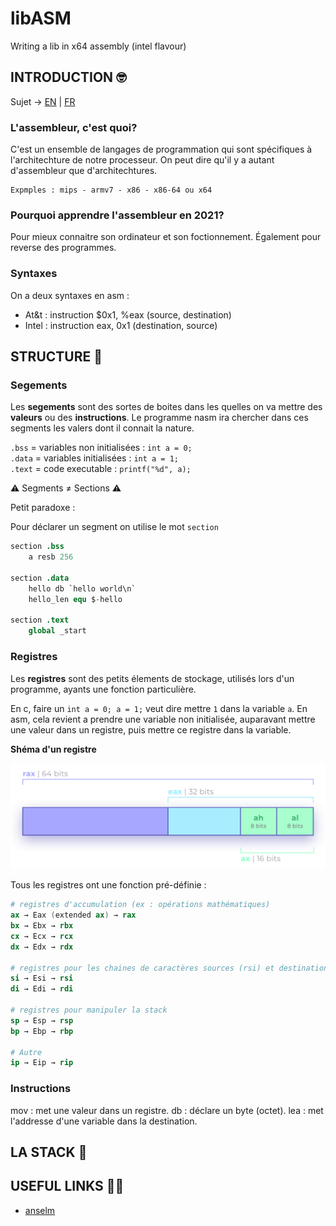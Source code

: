 # libASM

Writing a lib in x64 assembly (intel flavour)

## INTRODUCTION 🤓

Sujet → [EN](https://github.com/tinaserra/libASM/blob/master/links/libasm_en.pdf) | [FR](https://github.com/tinaserra/libASM/blob/master/links/libasm_fr.pdf)

### L'assembleur, c'est quoi?

C'est un ensemble de langages de programmation qui sont spécifiques à l'architechture de notre processeur. On peut dire qu'il y a autant d'assembleur que d'architechtures.

```
Expmples : mips - armv7 - x86 - x86-64 ou x64
```

### Pourquoi apprendre l'assembleur en 2021?

Pour mieux connaitre son ordinateur et son foctionnement. Également pour reverse des programmes.

### Syntaxes

On a deux syntaxes en asm :

* At&t : instruction $0x1, %eax (source, destination)
* Intel : instruction eax, 0x1  (destination, source)

## STRUCTURE 🦄

### Segements

Les **segements** sont des sortes de boites dans les quelles on va mettre des **valeurs** ou des **instructions**. Le programme nasm ira chercher dans ces segments les valers dont il connait la nature.

```.bss```  = variables non initialisées : ```int a = 0;```</br>
```.data``` = variables initialisées : ```int a = 1;```</br>
```.text``` = code executable : ```printf("%d", a);```

⚠️ Segments ≠ Sections ⚠️

Petit paradoxe :</br>

Pour déclarer un segment on utilise le mot ```section```

```s
section .bss
    a resb 256

section .data
    hello db `hello world\n`
    hello_len equ $-hello 

section .text
    global _start
```

### Registres

Les **registres** sont des petits élements de stockage, utilisés lors d'un programme, ayants une fonction particulière.</br>

En c, faire un ```int a = 0; a = 1;``` veut dire mettre ```1``` dans la variable ```a```.
En asm, cela revient a prendre une variable non initialisée, auparavant mettre une valeur dans un registre, puis mettre ce registre dans la variable.

**Shéma d'un registre**

![register](./links/shema_rax.png)

Tous les registres ont une fonction pré-définie :

```s
# registres d'accumulation (ex : opérations mathématiques)
ax → Eax (extended ax) → rax 
bx → Ebx → rbx
cx → Ecx → rcx
dx → Edx → rdx

# registres pour les chaines de caractères sources (rsi) et destination (rdi)
si → Esi → rsi
di → Edi → rdi

# registres pour manipuler la stack 
sp → Esp → rsp
bp → Ebp → rbp

# Autre
ip → Eip → rip
```

### Instructions

mov : met une valeur dans un registre.
db  : déclare un byte (octet).
lea : met l'addresse d'une variable dans la destination.

## LA STACK 🍔



## USEFUL LINKS 🤙🏼

* [anselm](https://github.com/grumbach/libftASM)
